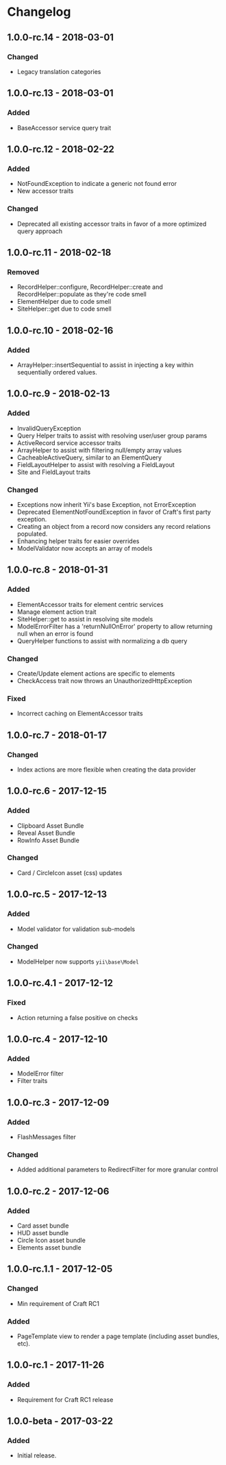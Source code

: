 Changelog
=========

## 1.0.0-rc.14 - 2018-03-01
### Changed
- Legacy translation categories

## 1.0.0-rc.13 - 2018-03-01
### Added
- BaseAccessor service query trait

## 1.0.0-rc.12 - 2018-02-22
### Added
- NotFoundException to indicate a generic not found error
- New accessor traits

### Changed
- Deprecated all existing accessor traits in favor of a more optimized query approach

## 1.0.0-rc.11 - 2018-02-18
### Removed
- RecordHelper::configure, RecordHelper::create and RecordHelper::populate as they're code smell
- ElementHelper due to code smell
- SiteHelper::get due to code smell

## 1.0.0-rc.10 - 2018-02-16
### Added
- ArrayHelper::insertSequential to assist in injecting a key within sequentially ordered values.

## 1.0.0-rc.9 - 2018-02-13
### Added
- InvalidQueryException
- Query Helper traits to assist with resolving user/user group params
- ActiveRecord service accessor traits
- ArrayHelper to assist with filtering null/empty array values
- CacheableActiveQuery, similar to an ElementQuery
- FieldLayoutHelper to assist with resolving a FieldLayout
- Site and FieldLayout traits

### Changed
- Exceptions now inherit Yii's base Exception, not ErrorException
- Deprecated ElementNotFoundException in favor of Craft's first party exception.
- Creating an object from a record now considers any record relations populated.
- Enhancing helper traits for easier overrides
- ModelValidator now accepts an array of models

## 1.0.0-rc.8 - 2018-01-31
### Added
- ElementAccessor traits for element centric services
- Manage element action trait
- SiteHelper::get to assist in resolving site models
- ModelErrorFilter has a 'returnNullOnError' property to allow returning null when an error is found
- QueryHelper functions to assist with normalizing a db query

### Changed
- Create/Update element actions are specific to elements
- CheckAccess trait now throws an UnauthorizedHttpException

### Fixed
- Incorrect caching on ElementAccessor traits

## 1.0.0-rc.7 - 2018-01-17
### Changed
- Index actions are more flexible when creating the data provider

## 1.0.0-rc.6 - 2017-12-15
### Added
- Clipboard Asset Bundle
- Reveal Asset Bundle
- RowInfo Asset Bundle

### Changed
- Card / CircleIcon asset (css) updates

## 1.0.0-rc.5 - 2017-12-13
### Added
- Model validator for validation sub-models

### Changed
- ModelHelper now supports `yii\base\Model`

## 1.0.0-rc.4.1 - 2017-12-12
### Fixed
- Action returning a false positive on checks

## 1.0.0-rc.4 - 2017-12-10
### Added
- ModelError filter
- Filter traits

## 1.0.0-rc.3 - 2017-12-09
### Added
- FlashMessages filter

### Changed
- Added additional parameters to RedirectFilter for more granular control

## 1.0.0-rc.2 - 2017-12-06
### Added
- Card asset bundle
- HUD asset bundle
- Circle Icon asset bundle
- Elements asset bundle

## 1.0.0-rc.1.1 - 2017-12-05
### Changed
- Min requirement of Craft RC1

### Added
- PageTemplate view to render a page template (including asset bundles, etc).

## 1.0.0-rc.1 - 2017-11-26
### Added
- Requirement for Craft RC1 release

## 1.0.0-beta - 2017-03-22
### Added
- Initial release.
